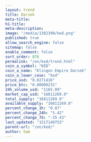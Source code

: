 ```yaml
---
layout: trend
title: Darsek
meta-title: 
h1-title: 
meta-description: 
image: "/media/1382390/ked.png"
published: true
allow_search_engine: false
sitemap: false
enable_comment: false
sort_order: 876
permalink: "/en/ked/trend.html"
coin_a_symbol: "KED"
coin_a_name: "Klingon Empire Darsek"
coin_a_lower_case: "ked"
price_usd: "0.0271416"
price_btc: "0.00000231"
24h_volume_usd: "1165.09"
market_cap_usd: "16811269.0"
total_supply: "16811269.0"
available_supply: "16811269.0"
percent_change_1h: "0.87"
percent_change_24h: "5.42"
percent_change_7d: "-35.43"
last_updated: "1517140753"
parent-url: "/en/ked/"
author: Sam
---
```


